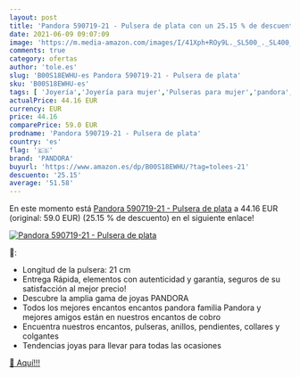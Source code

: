 ```yaml
---
layout: post
title: 'Pandora 590719-21 - Pulsera de plata con un 25.15 % de descuento'
date: 2021-06-09 09:07:09
image: 'https://m.media-amazon.com/images/I/41Xph+ROy9L._SL500_._SL400_.jpg'
comments: true
category: ofertas
author: 'tole.es'
slug: 'B00S18EWHU-es Pandora 590719-21 - Pulsera de plata'
sku: 'B00S18EWHU-es'
tags: [ 'Joyería','Joyería para mujer','Pulseras para mujer','pandora', ]
actualPrice: 44.16 EUR
currency: EUR
price: 44.16
comparePrice: 59.0 EUR
prodname: 'Pandora 590719-21 - Pulsera de plata'
country: 'es'
flag: '🇪🇸'
brand: 'PANDORA'
buyurl: 'https://www.amazon.es/dp/B00S18EWHU/?tag=tolees-21'
descuento: '25.15'
average: '51.58'
---
```


En este momento está [Pandora 590719-21 - Pulsera de plata](https://www.amazon.es/dp/B00S18EWHU/?tag=tolees-21) a 44.16 EUR (original: 59.0 EUR) (25.15 %  de descuento) en el siguiente enlace!

[![Pandora 590719-21 - Pulsera de plata](https://m.media-amazon.com/images/I/41Xph+ROy9L._SL500_._SL400_.jpg)](https://www.amazon.es/dp/B00S18EWHU/?tag=tolees-21)

🔎:

- Longitud de la pulsera: 21 cm
- Entrega Rápida, elementos con autenticidad y garantía, seguros de su satisfacción al mejor precio!
- Descubre la amplia gama de joyas PANDORA
- Todos los mejores encantos encantos pandora familia Pandora y mejores amigos están en nuestros encantos de cobro
- Encuentra nuestros encantos, pulseras, anillos, pendientes, collares y colgantes
- Tendencias joyas para llevar para todas las ocasiones

[🛒 Aquí!!!](https://www.amazon.es/dp/B00S18EWHU/?tag=tolees-21)

